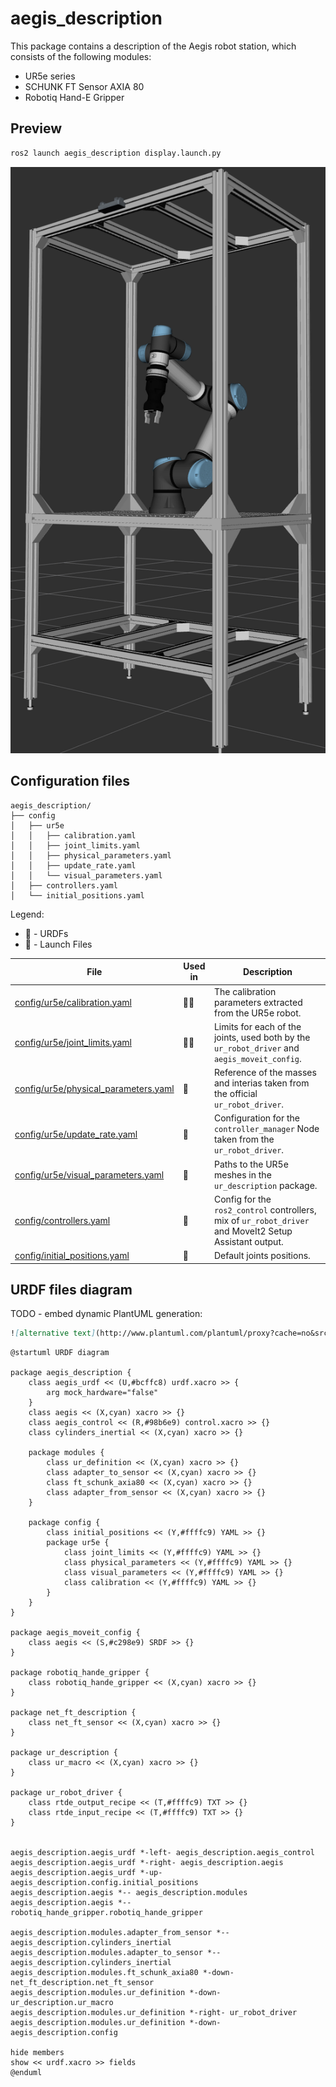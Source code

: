 # aegis_description

This package contains a description of the Aegis robot station, which consists of the following modules:
- UR5e series
- SCHUNK FT Sensor AXIA 80
- Robotiq Hand-E Gripper

## Preview

```bash
ros2 launch aegis_description display.launch.py
```

![aegis_preview](./docs/aegis_preview.png)

## Configuration files

```
aegis_description/
├── config
│   ├── ur5e
│   │   ├── calibration.yaml
│   │   ├── joint_limits.yaml
│   │   ├── physical_parameters.yaml
│   │   ├── update_rate.yaml
│   │   └── visual_parameters.yaml
│   ├── controllers.yaml
│   └── initial_positions.yaml
```

Legend:
* 📜 - URDFs
* 🚀 - Launch Files

| File                                                                           | Used in | Description                                                                                             |
| ------------------------------------------------------------------------------ | ------- | ------------------------------------------------------------------------------------------------------- |
| [config/ur5e/calibration.yaml](./config/ur5e/calibration.yaml)                 | 📜🚀    | The calibration parameters extracted from the UR5e robot.                                               |
| [config/ur5e/joint_limits.yaml](./config/ur5e/joint_limits.yaml)               | 📜🚀    | Limits for each of the joints, used both by the `ur_robot_driver` and `aegis_moveit_config`.            |
| [config/ur5e/physical_parameters.yaml](./config/ur5e/physical_parameters.yaml) | 📜      | Reference of the masses and interias taken from the official `ur_robot_driver`.                         |
| [config/ur5e/update_rate.yaml](./config/ur5e/update_rate.yaml)                 | 🚀      | Configuration for the `controller_manager` Node taken from the `ur_robot_driver`.                       |
| [config/ur5e/visual_parameters.yaml](./config/ur5e/visual_parameters.yaml)     | 📜      | Paths to the UR5e meshes in the `ur_description` package.                                               |
| [config/controllers.yaml](./config/controllers.yaml)                           | 🚀      | Config for the `ros2_control` controllers, mix of `ur_robot_driver` and MoveIt2 Setup Assistant output. |
| [config/initial_positions.yaml](./config/initial_positions.yaml)               | 📜      | Default joints positions.                                                                               |



## URDF files diagram

TODO - embed dynamic PlantUML generation:
```markdown
![alternative text](http://www.plantuml.com/plantuml/proxy?cache=no&src=https://raw.github.com/plantuml/plantuml-server/master/src/main/webapp/resource/test2diagrams.txt
```

```plantuml
@startuml URDF diagram

package aegis_description {
    class aegis_urdf << (U,#bcffc8) urdf.xacro >> {
        arg mock_hardware="false"
    }
    class aegis << (X,cyan) xacro >> {}
    class aegis_control << (R,#98b6e9) control.xacro >> {}
    class cylinders_inertial << (X,cyan) xacro >> {}

    package modules {
        class ur_definition << (X,cyan) xacro >> {}
        class adapter_to_sensor << (X,cyan) xacro >> {}
        class ft_schunk_axia80 << (X,cyan) xacro >> {}
        class adapter_from_sensor << (X,cyan) xacro >> {}
    }

    package config {
        class initial_positions << (Y,#ffffc9) YAML >> {}
        package ur5e {
            class joint_limits << (Y,#ffffc9) YAML >> {}
            class physical_parameters << (Y,#ffffc9) YAML >> {}
            class visual_parameters << (Y,#ffffc9) YAML >> {}
            class calibration << (Y,#ffffc9) YAML >> {}
        }
    }
}

package aegis_moveit_config {
    class aegis << (S,#c298e9) SRDF >> {}
}

package robotiq_hande_gripper {
    class robotiq_hande_gripper << (X,cyan) xacro >> {}
}

package net_ft_description {
    class net_ft_sensor << (X,cyan) xacro >> {}
}

package ur_description {
    class ur_macro << (X,cyan) xacro >> {}
}

package ur_robot_driver {
    class rtde_output_recipe << (T,#ffffc9) TXT >> {}
    class rtde_input_recipe << (T,#ffffc9) TXT >> {}
}


aegis_description.aegis_urdf *-left- aegis_description.aegis_control
aegis_description.aegis_urdf *-right- aegis_description.aegis
aegis_description.aegis_urdf *-up- aegis_description.config.initial_positions
aegis_description.aegis *-- aegis_description.modules
aegis_description.aegis *-- robotiq_hande_gripper.robotiq_hande_gripper

aegis_description.modules.adapter_from_sensor *-- aegis_description.cylinders_inertial
aegis_description.modules.adapter_to_sensor *-- aegis_description.cylinders_inertial
aegis_description.modules.ft_schunk_axia80 *-down- net_ft_description.net_ft_sensor
aegis_description.modules.ur_definition *-down- ur_description.ur_macro
aegis_description.modules.ur_definition *-right- ur_robot_driver
aegis_description.modules.ur_definition *-down- aegis_description.config

hide members
show << urdf.xacro >> fields
@enduml
```
